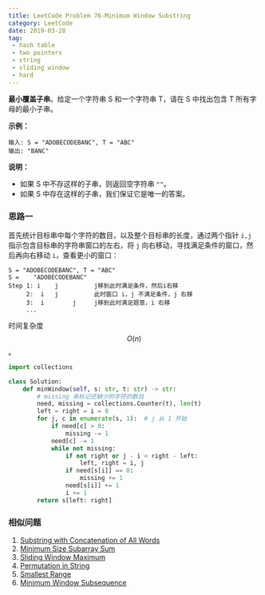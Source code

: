 ```yaml
---
title: LeetCode Problem 76-Minimum Window Substring
category: LeetCode
date: 2019-03-28
tag:
 - hash table
 - two pointers
 - string
 - sliding window
 - hard
---
```


**最小覆盖子串**。给定一个字符串 S 和一个字符串 T，请在 S 中找出包含 T 所有字母的最小子串。

**示例：**

```
输入: S = "ADOBECODEBANC", T = "ABC"
输出: "BANC"
```

**说明：**

- 如果 S 中不存这样的子串，则返回空字符串 `""`。
- 如果 S 中存在这样的子串，我们保证它是唯一的答案。

<!-- more -->

### 思路一

首先统计目标串中每个字符的数目，以及整个目标串的长度，通过两个指针 `i,j` 指示包含目标串的字符串窗口的左右，将 `j` 向右移动，寻找满足条件的窗口，然后再向右移动 `i`，查看更小的窗口：

```
S = "ADOBECODEBANC", T = "ABC"
S =    "ADOBECODEBANC"
Step 1: i    j          j移到此时满足条件，然后i右移
     2:  i   j          此时窗口 i，j 不满足条件，j 右移
     3:  i        j     j移到此时满足题意，i 右移
     ...
```

时间复杂度 $$O(n)$$。

```python
import collections

class Solution:
    def minWindow(self, s: str, t: str) -> str:
        # missing 来标记还缺少的字符的数目
        need, missing = collections.Counter(t), len(t)
        left = right = i = 0
        for j, c in enumerate(s, 1):  # j 从 1 开始
            if need[c] > 0:
                missing -= 1
            need[c] -= 1
            while not missing:
                if not right or j - i < right - left:
                    left, right = i, j
                if need[s[i]] == 0:
                    missing += 1
                need[s[i]] += 1
                i += 1
        return s[left: right]
```

### 相似问题

1. [Substring with Concatenation of All Words](https://leetcode.com/problems/substring-with-concatenation-of-all-words/)
2. [Minimum Size Subarray Sum](https://leetcode.com/problems/minimum-size-subarray-sum/)
3. [Sliding Window Maximum](https://leetcode.com/problems/sliding-window-maximum/)
4. [Permutation in String](https://leetcode.com/problems/permutation-in-string/)
5. [Smallest Range](https://leetcode.com/problems/smallest-range/)
6. [Minimum Window Subsequence](https://leetcode.com/problems/minimum-window-subsequence/)